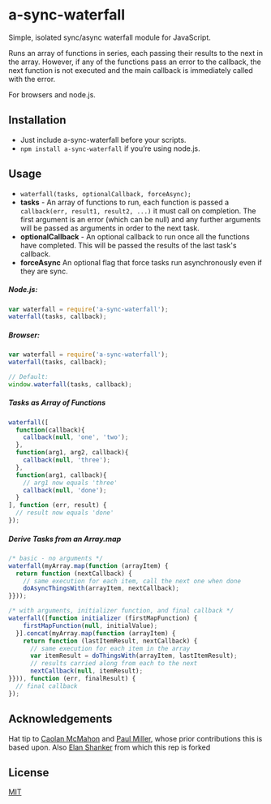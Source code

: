 # a-sync-waterfall

Simple, isolated sync/async waterfall module for JavaScript.

Runs an array of functions in series, each passing their results to the next in
the array. However, if any of the functions pass an error to the callback, the
next function is not executed and the main callback is immediately called with
the error.

For browsers and node.js.

## Installation
* Just include a-sync-waterfall before your scripts.
* `npm install a-sync-waterfall` if you’re using node.js.


## Usage

* `waterfall(tasks, optionalCallback, forceAsync);`
* **tasks** - An array of functions to run, each function is passed a
`callback(err, result1, result2, ...)` it must call on completion. The first
argument is an error (which can be null) and any further arguments will be
passed as arguments in order to the next task.
* **optionalCallback** - An optional callback to run once all the functions have
completed. This will be passed the results of the last task's callback.
* **forceAsync** An optional flag that force tasks run asynchronously even if they are sync.

##### Node.js:

```javascript
var waterfall = require('a-sync-waterfall');
waterfall(tasks, callback);
```

##### Browser:

```javascript
var waterfall = require('a-sync-waterfall');
waterfall(tasks, callback);

// Default:
window.waterfall(tasks, callback);
```

##### Tasks as Array of Functions

```javascript
waterfall([
  function(callback){
    callback(null, 'one', 'two');
  },
  function(arg1, arg2, callback){
    callback(null, 'three');
  },
  function(arg1, callback){
    // arg1 now equals 'three'
    callback(null, 'done');
  }
], function (err, result) {
  // result now equals 'done'
});
```

##### Derive Tasks from an Array.map

```javascript
/* basic - no arguments */
waterfall(myArray.map(function (arrayItem) {
  return function (nextCallback) {
    // same execution for each item, call the next one when done
    doAsyncThingsWith(arrayItem, nextCallback);
}}));

/* with arguments, initializer function, and final callback */
waterfall([function initializer (firstMapFunction) {
    firstMapFunction(null, initialValue);
  }].concat(myArray.map(function (arrayItem) {
    return function (lastItemResult, nextCallback) {
      // same execution for each item in the array
      var itemResult = doThingsWith(arrayItem, lastItemResult);
      // results carried along from each to the next
      nextCallback(null, itemResult);
}})), function (err, finalResult) {
  // final callback
});
```

## Acknowledgements
Hat tip to [Caolan McMahon](https://github.com/caolan) and
[Paul Miller](https://github.com/paulmillr), whose prior contributions this is
based upon.
Also [Elan Shanker](https://github.com/es128) from which this rep is forked

## License
[MIT](https://raw.github.com/hydiak/a-sync-waterfall/master/LICENSE)
